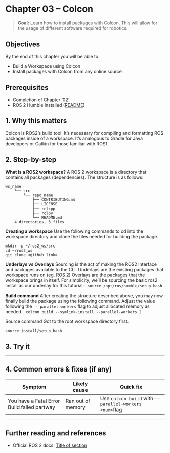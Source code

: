 # Chapter 03 – Colcon

> **Goal:** Learn how to install packages with Colcon. This will allow for the usage of different software required for robotics.

## Objectives
By the end of this chapter you will be able to:
- Build a Workspace using Colcon
- Install packages with Colcon from any online source

## Prerequisites
- Completion of Chapter ‘02`
- ROS 2 Humble installed ([README](../../README.md))  

## 1. Why this matters
Colcon is ROS2’s build tool. It’s necessary for compiling and formatting ROS packages inside of a workspace. It’s analogous to Gradle for Java developers or Catkin for those familiar with ROS1.
## 2. Step-by-step

**What is a ROS2 workspace?**
A ROS 2 workspace is a directory that contains all packages (dependencies).
The structure is as follows:

```
ws_name
    └── src
        └── repo_name
            ├── CONTRIBUTING.md
            ├── LICENSE
            ├── rclcpp
            ├── rclpy
            └── README.md
    4 directories, 3 files

```


**Creating a workspace**
Use the following commands to cd into the workspace directory and clone the files needed for building the package.
```
mkdir -p ~/ros2_ws/src 
cd ~/ros2_ws
git clone <github_link>
```

**Underlays vs Overlays**
Sourcing is the act of making the ROS2 interface and packages available to the CLI.
Underlays are the existing packages that workspace runs on (eg. ROS 2)
Overlays are the packages that the workspace brings in itself.
For simplicity, we’ll be sourcing the basic ros2 install as our underlay for this tutorial:
``
source /opt/ros/humble/setup.bash``

**Build command** 
After creating the structure described above, you may now finally build the package using the following command. Adjust the value following the ``
--parallel workers``
 flag to adjust allocated memory as needed.
``
colcon build --symlink-install --parallel-workers 2``


Source command
Got to the root workspace directory first.

``source install/setup.bash``


## 3. Try it


---

## 4. Common errors & fixes (if any)

| Symptom                         | Likely cause                   | Quick fix                          |
|---------------------------------|--------------------------------|------------------------------------|
| You have a Fatal Error Build failed partway          | Ran out of memory|    Use ``colcon build`` with ``--parallel-workers <num>``flag| 

---

## Further reading and references
- Official ROS 2 docs: [Title of section](https://docs.ros.org/en/humble/…)


